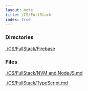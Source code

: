 ```yaml
---
layout: note
title: /CS/FullStack
index: true
---
```

<h3>Directories</h3>

<a href='/notes/CS/FullStack/Firebase'>./CS/FullStack/Firebase</a>

<h3>Files</h3>

<a href='/notes/CS/FullStack/NVM and NodeJS.html'>./CS/FullStack/NVM and NodeJS.md</a>

<a href='/notes/CS/FullStack/TypeScript.html'>./CS/FullStack/TypeScript.md</a>

